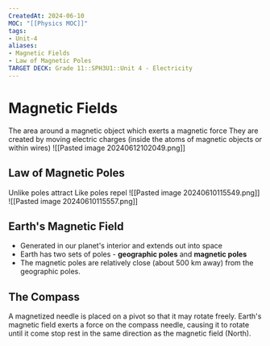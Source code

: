 ```yaml
---
CreatedAt: 2024-06-10
MOC: "[[Physics MOC]]"
tags:
- Unit-4
aliases:
- Magnetic Fields
- Law of Magnetic Poles
TARGET DECK: Grade 11::SPH3U1::Unit 4 - Electricity
---
```


# Magnetic  Fields
The area around a magnetic object which exerts a magnetic force
They are created by moving electric charges (inside the atoms of magnetic objects or within wires)
![[Pasted image 20240612102049.png]]
<!--ID: 1718124839367-->



## Law of Magnetic Poles
Unlike poles attract
Like poles repel
![[Pasted image 20240610115549.png]]
![[Pasted image 20240610115557.png]]
<!--ID: 1718124839370-->


## Earth's Magnetic Field
- Generated in our planet's interior and extends out into space
- Earth has two sets of poles - **geographic poles** and **magnetic poles**
- The magnetic poles are relatively close (about 500 km away) from the geographic poles.

## The Compass
A magnetized needle is placed on a pivot so that it may rotate freely.
Earth's magnetic field exerts a force on the compass needle, causing it to rotate until it come stop rest in the same direction as the magnetic field (North).
<!--ID: 1718124839372-->


